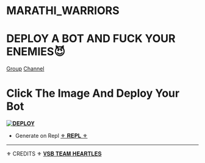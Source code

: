 # MARATHI_WARRIORS

# DEPLOY A BOT AND FUCK YOUR ENEMIES😈

[Group](https://t.me/HeartlessBotSupport)
[Channel](https://t.me/TEAM_HEARTLESS_BOTS)

# Click The Image And Deploy Your Bot

[![𝐃𝐄𝐏𝐋𝐎𝐘](https://telegra.ph/file/7d56815a7d7431a587bfa.jpg)](https://heroku.com/deploy?template=https://github.com/ITZ-STAR-BOY/MARATHI_WARRIORS)


- Generate on Repl [⚜ 𝐑𝐄𝐏𝐋 ⚜](https://replit.com/@Tanajimusic/MARATHI-WARRIORS#main.py)

-----------------------------------------------------------------------------------------------------------------------------------------------------------------------------------------------------------------
⚜ CREDITS ⚜
[𝐕𝐒𝐁 𝐓𝐄𝐀𝐌 𝐇𝐄𝐀𝐑𝐓𝐋𝐄𝐒](https://github.com/HearTlessOp/VsB_HearTless_Botz)

